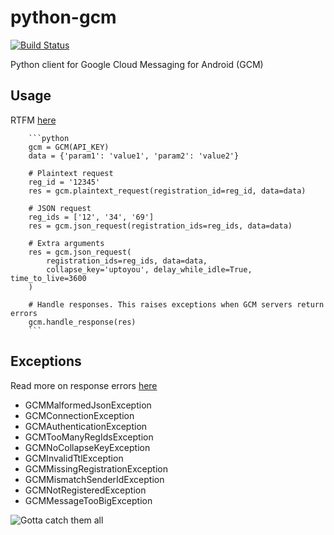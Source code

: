 python-gcm
======================
[![Build Status](https://secure.travis-ci.org/geeknam/python-gcm.png?branch=master)](http://travis-ci.org/geeknam/python-gcm)

Python client for Google Cloud Messaging for Android (GCM)

Usage
------------
RTFM [here](http://developer.android.com/guide/google/gcm/gcm.html)
        
        ```python
        gcm = GCM(API_KEY)
        data = {'param1': 'value1', 'param2': 'value2'}
        
        # Plaintext request
        reg_id = '12345'
        res = gcm.plaintext_request(registration_id=reg_id, data=data)

        # JSON request
        reg_ids = ['12', '34', '69']
        res = gcm.json_request(registration_ids=reg_ids, data=data)

        # Extra arguments
        res = gcm.json_request(
            registration_ids=reg_ids, data=data,
            collapse_key='uptoyou', delay_while_idle=True, time_to_live=3600
        )

        # Handle responses. This raises exceptions when GCM servers return errors 
        gcm.handle_response(res)
        ```

Exceptions
------------
Read more on response errors [here](http://developer.android.com/guide/google/gcm/gcm.html#success)


* GCMMalformedJsonException
* GCMConnectionException
* GCMAuthenticationException
* GCMTooManyRegIdsException
* GCMNoCollapseKeyException
* GCMInvalidTtlException
* GCMMissingRegistrationException
* GCMMismatchSenderIdException
* GCMNotRegisteredException
* GCMMessageTooBigException

![Gotta catch them all](http://t.qkme.me/35gjhs.jpg)